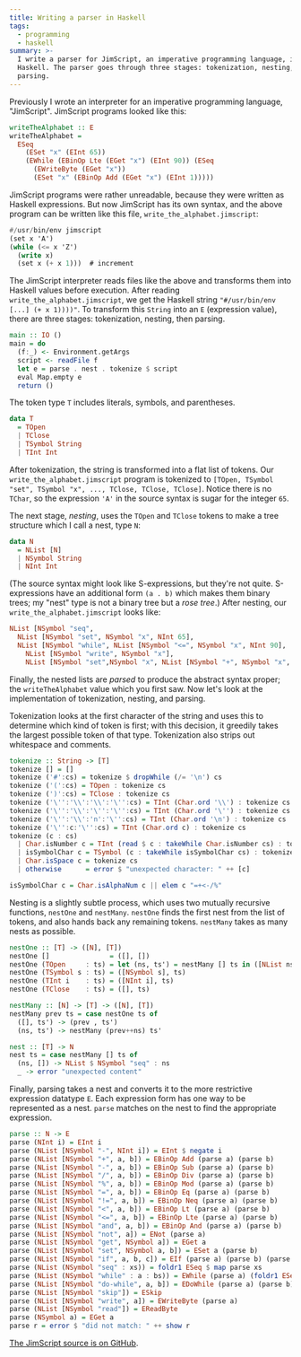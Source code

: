 ```yaml
---
title: Writing a parser in Haskell
tags:
  - programming
  - haskell
summary: >-
  I write a parser for JimScript, an imperative programming language, in
  Haskell. The parser goes through three stages: tokenization, nesting, and
  parsing.
---
```


Previously I wrote an interpreter for an imperative programming language, "JimScript".
JimScript programs looked like this:

```haskell
writeTheAlphabet :: E
writeTheAlphabet =
  ESeq
    (ESet "x" (EInt 65))
    (EWhile (EBinOp Lte (EGet "x") (EInt 90)) (ESeq
      (EWriteByte (EGet "x"))
      (ESet "x" (EBinOp Add (EGet "x") (EInt 1)))))
```

JimScript programs were rather unreadable,
because they were written as Haskell expressions.
But now JimScript has its own syntax,
and the above program can be written like this file, `write_the_alphabet.jimscript`:

```scheme
#/usr/bin/env jimscript
(set x 'A')
(while (<= x 'Z')
  (write x)
  (set x (+ x 1)))  # increment
```

The JimScript interpreter reads files like the above
and transforms them into Haskell values before execution.
After reading `write_the_alphabet.jimscript`,
we get the Haskell string `"#/usr/bin/env [...] (+ x 1))))"`.
To transform this `String` into an `E` (expression value),
there are three stages: tokenization, nesting, then parsing.

```haskell
main :: IO ()
main = do
  (f:_) <- Environment.getArgs
  script <- readFile f
  let e = parse . nest . tokenize $ script
  eval Map.empty e
  return ()
```

The token type `T` includes literals, symbols, and parentheses.

```haskell
data T
  = TOpen
  | TClose
  | TSymbol String
  | TInt Int
```

After tokenization, the string is transformed into a flat list of tokens.
Our `write_the_alphabet.jimscript` program is tokenized to
`[TOpen, TSymbol "set", TSymbol "x", ..., TClose, TClose, TClose]`.
Notice there is no `TChar`,
so the expression `'A'` in the source syntax is sugar for the integer `65`.

The next stage, _nesting_, uses the `TOpen` and `TClose` tokens
to make a tree structure which I call a nest, type `N`:

```haskell
data N
  = NList [N]
  | NSymbol String
  | NInt Int
```

(The source syntax might look like S-expressions, but they're not quite.
S-expressions have an additional form `(a . b)` which makes them binary trees;
my "nest" type is not a binary tree but a _rose tree_.)
After nesting, our `write_the_alphabet.jimscript` looks like:

```haskell
NList [NSymbol "seq",
  NList [NSymbol "set", NSymbol "x", NInt 65],
  NList [NSymbol "while", NList [NSymbol "<=", NSymbol "x", NInt 90],
    NList [NSymbol "write", NSymbol "x"],
    NList [NSymbol "set",NSymbol "x", NList [NSymbol "+", NSymbol "x", NInt 1]]]]
```

Finally, the nested lists are _parsed_ to produce the abstract syntax proper;
the `writeTheAlphabet` value which you first saw.
Now let's look at the implementation of tokenization, nesting, and parsing.

Tokenization looks at the first character of the string
and uses this to determine which kind of token is first;
with this decision, it greedily takes the largest possible token of that type.
Tokenization also strips out whitespace and comments.

```haskell
tokenize :: String -> [T]
tokenize [] = []
tokenize ('#':cs) = tokenize $ dropWhile (/= '\n') cs
tokenize ('(':cs) = TOpen : tokenize cs
tokenize (')':cs) = TClose : tokenize cs
tokenize ('\'':'\\':'\\':'\'':cs) = TInt (Char.ord '\\') : tokenize cs
tokenize ('\'':'\\':'\'':'\'':cs) = TInt (Char.ord '\'') : tokenize cs
tokenize ('\'':'\\':'n':'\'':cs) = TInt (Char.ord '\n') : tokenize cs
tokenize ('\'':c:'\'':cs) = TInt (Char.ord c) : tokenize cs
tokenize (c : cs)
  | Char.isNumber c = TInt (read $ c : takeWhile Char.isNumber cs) : tokenize (dropWhile Char.isNumber cs)
  | isSymbolChar c = TSymbol (c : takeWhile isSymbolChar cs) : tokenize (dropWhile isSymbolChar cs)
  | Char.isSpace c = tokenize cs
  | otherwise      = error $ "unexpected character: " ++ [c]

isSymbolChar c = Char.isAlphaNum c || elem c "=+<-/%"
```

Nesting is a slightly subtle process,
which uses two mutually recursive functions, `nestOne` and `nestMany`.
`nestOne` finds the first nest from the list of tokens,
and also hands back any remaining tokens.
`nestMany` takes as many nests as possible.

```haskell
nestOne :: [T] -> ([N], [T])
nestOne []               = ([], [])
nestOne (TOpen     : ts) = let (ns, ts') = nestMany [] ts in ([NList ns], ts')
nestOne (TSymbol s : ts) = ([NSymbol s], ts)
nestOne (TInt i    : ts) = ([NInt i], ts)
nestOne (TClose    : ts) = ([], ts)

nestMany :: [N] -> [T] -> ([N], [T])
nestMany prev ts = case nestOne ts of
  ([], ts') -> (prev , ts')
  (ns, ts') -> nestMany (prev++ns) ts'

nest :: [T] -> N
nest ts = case nestMany [] ts of
  (ns, []) -> NList $ NSymbol "seq" : ns
  _ -> error "unexpected content"
```

Finally, parsing takes a nest and converts it to the more restrictive expression datatype `E`.
Each expression form has one way to be represented as a nest.
`parse` matches on the nest to find the appropriate expression.

```haskell
parse :: N -> E
parse (NInt i) = EInt i
parse (NList [NSymbol "-", NInt i]) = EInt $ negate i
parse (NList [NSymbol "+", a, b]) = EBinOp Add (parse a) (parse b)
parse (NList [NSymbol "-", a, b]) = EBinOp Sub (parse a) (parse b)
parse (NList [NSymbol "/", a, b]) = EBinOp Div (parse a) (parse b)
parse (NList [NSymbol "%", a, b]) = EBinOp Mod (parse a) (parse b)
parse (NList [NSymbol "=", a, b]) = EBinOp Eq (parse a) (parse b)
parse (NList [NSymbol "!=", a, b]) = EBinOp Neq (parse a) (parse b)
parse (NList [NSymbol "<", a, b]) = EBinOp Lt (parse a) (parse b)
parse (NList [NSymbol "<=", a, b]) = EBinOp Lte (parse a) (parse b)
parse (NList [NSymbol "and", a, b]) = EBinOp And (parse a) (parse b)
parse (NList [NSymbol "not", a]) = ENot (parse a)
parse (NList [NSymbol "get", NSymbol a]) = EGet a
parse (NList [NSymbol "set", NSymbol a, b]) = ESet a (parse b)
parse (NList [NSymbol "if", a, b, c]) = EIf (parse a) (parse b) (parse c)
parse (NList (NSymbol "seq" : xs)) = foldr1 ESeq $ map parse xs
parse (NList (NSymbol "while" : a : bs)) = EWhile (parse a) (foldr1 ESeq $ map parse bs)
parse (NList [NSymbol "do-while", a, b]) = EDoWhile (parse a) (parse b)
parse (NList [NSymbol "skip"]) = ESkip
parse (NList [NSymbol "write", a]) = EWriteByte (parse a)
parse (NList [NSymbol "read"]) = EReadByte
parse (NSymbol a) = EGet a
parse r = error $ "did not match: " ++ show r
```

[The JimScript source is on GitHub](https://github.com/jameshfisher/jimscript).
